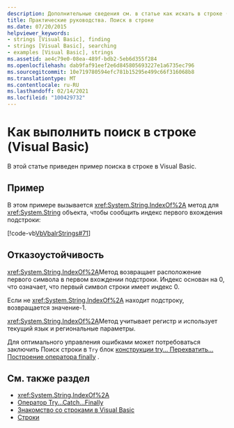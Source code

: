 ```yaml
---
description: Дополнительные сведения см. в статье как искать в строке (Visual Basic)
title: Практические руководства. Поиск в строке
ms.date: 07/20/2015
helpviewer_keywords:
- strings [Visual Basic], finding
- strings [Visual Basic], searching
- examples [Visual Basic], strings
ms.assetid: ae4c79e0-08ea-489f-bdb2-5eb6d355f284
ms.openlocfilehash: dab9faf91eef2e6d845805693227e1a6735ec796
ms.sourcegitcommit: 10e719780594efc781b15295e499c66f316068b8
ms.translationtype: MT
ms.contentlocale: ru-RU
ms.lasthandoff: 02/14/2021
ms.locfileid: "100429732"
---
```

# <a name="how-to-search-within-a-string-visual-basic"></a>Как выполнить поиск в строке (Visual Basic)

В этой статье приведен пример поиска в строке в Visual Basic.

## <a name="example"></a>Пример

В этом примере вызывается <xref:System.String.IndexOf%2A> метод для <xref:System.String> объекта, чтобы сообщить индекс первого вхождения подстроки:

 [!code-vb[VbVbalrStrings#71](~/samples/snippets/visualbasic/VS_Snippets_VBCSharp/VbVbalrStrings/VB/Class2.vb#71)]

## <a name="robust-programming"></a>Отказоустойчивость

<xref:System.String.IndexOf%2A>Метод возвращает расположение первого символа в первом вхождении подстроки. Индекс основан на 0, что означает, что первый символ строки имеет индекс 0.

Если не <xref:System.String.IndexOf%2A> находит подстроку, возвращается значение-1.

<xref:System.String.IndexOf%2A>Метод учитывает регистр и использует текущий язык и региональные параметры.

Для оптимального управления ошибками может потребоваться заключить Поиск строки в `Try` блок [конструкции try... Перехватить... Построение оператора finally](../../../language-reference/statements/try-catch-finally-statement.md) .

## <a name="see-also"></a>См. также раздел

- <xref:System.String.IndexOf%2A>
- [Оператор Try...Catch...Finally](../../../language-reference/statements/try-catch-finally-statement.md)
- [Знакомство со строками в Visual Basic](introduction-to-strings.md)
- [Строки](index.md)

